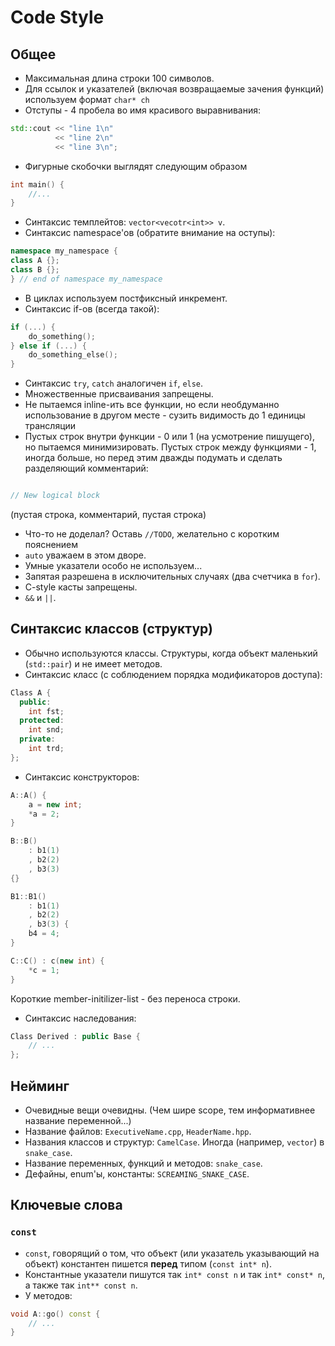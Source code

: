 # Code Style

## Общее
* Максимальная длина строки 100 символов.
* Для ссылок и указателей (включая возвращаемые зачения функций) используем формат `char* ch`
* Отступы - 4 пробела во имя красивого выравнивания:
```c++
std::cout << "line 1\n"
          << "line 2\n"
          << "line 3\n";
```
* Фигурные скобочки выглядят следующим образом 
```c++
int main() {
    //...
}
```
* Синтаксис темплейтов: `vector<vecotr<int>> v`.
* Синтаксис namespace'ов (обратите внимание на оступы):
```c++
namespace my_namespace {
class A {};
class B {};
} // end of namespace my_namespace
```
* В циклах используем постфиксный инкремент.
* Синтаксис if-ов (всегда такой):
```c++
if (...) {
    do_something();
} else if (...) {
    do_something_else();
}
```
* Синтаксис `try`, `catch` аналогичен `if`, `else`.
* Множественные присваивания запрещены.
* Не пытаемся inline-ить все функции, но если необдуманно использование в другом месте - сузить видимость до 1 единицы трансляции
* Пустых строк внутри функции - 0 или 1 (на усмотрение пишущего), но пытаемся минимизировать. Пустых строк между функциями - 1, иногда больше, но перед этим дважды подумать и сделать разделяющий комментарий:
```c++

// New logical block

```
(пустая строка, комментарий, пустая строка)
* Что-то не доделал? Оставь `//TODO`, желательно с коротким пояснением
* `auto` уважаем в этом дворе.
* Умные указатели особо не используем...
* Запятая разрешена в исключительных случаях (два счетчика в `for`).
* C-style касты запрещены.
* `&&` и `||`.
## Синтаксис классов (структур)
* Обычно используются классы. Структуры, когда объект маленький (`std::pair`) и не имеет методов.
* Синтаксис класс (с соблюдением порядка модификаторов доступа):
```c++
Class A {
  public:
    int fst;
  protected:
    int snd;
  private:
    int trd;
};
```
* Синтаксис конструкторов:
```c++
A::A() {
    a = new int;
    *a = 2;
}

B::B()
    : b1(1)
    , b2(2)
    , b3(3)
{}

B1::B1()
    : b1(1)
    , b2(2)
    , b3(3) {
    b4 = 4;
}

C::C() : c(new int) {
    *c = 1;
}
```
Короткие member-initilizer-list - без переноса строки.
* Синтаксис наследования:
```c++
Class Derived : public Base {
    // ...
};
```
## Нейминг
* Очевидные вещи очевидны. (Чем шире scope, тем информативнее название переменной...)
* Название файлов: `ExecutiveName.cpp`, `HeaderName.hpp`.
* Названия классов и структур: `CamelCase`. Иногда (например, `vector`) в `snake_case`.
* Название переменных, функций и методов: `snake_case`.
* Дефайны, enum'ы, константы: `SCREAMING_SNAKE_CASE`.
## Ключевые слова
### `const`
* `const`, говорящий о том, что объект (или указатель указывающий на объект) константен пишется **перед** типом (`const int* n`).
* Константные указатели пишутся так `int* const n` и так `int* const* n`, а также так `int** const n`.
* У методов:
```c++
void A::go() const {
    // ...
}
```
